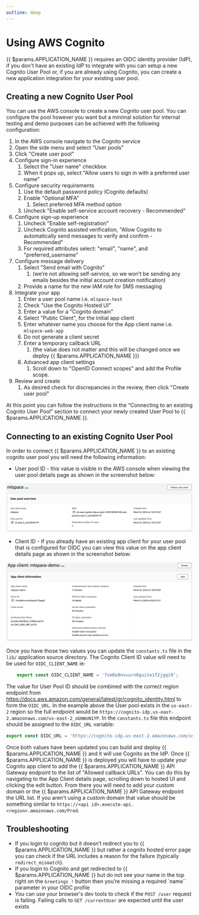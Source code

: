 ```yaml
---
outline: deep
---
```


# Using AWS Cognito
{{ $params.APPLICATION_NAME }} requires an OIDC identity provider (IdP), if you don't have an existing IdP to integrate with you can setup a new
Cognito User Pool or, if you are already using Cognito, you can create a new application integration
for your existing user pool.

## Creating a new Cognito User Pool
You can use the AWS console to create a new Cognito user pool. You can configure the pool however you want but a minimal solution for internal testing and demo purposes can be achieved with the following configuration:

1. In the AWS console navigate to the Cognito service
2. Open the side menu and select "User pools"
3. Click "Create user pool"
4. Configure sign-in experience
   1. Select the "User name" checkbox
   2. When it pops up, select "Allow users to sign in with a preferred user name"
5. Configure security requirements
   1. Use the default password policy (Cognito defaults)
   2. Enable "Optional MFA" 
      1. Select preferred MFA method option
   3. Uncheck "Enable self-service account recovery - Recommended"
6. Configure sign-up experience
   1. Uncheck "Enable self-registration"
   2. Uncheck Cognito assisted verification, "Allow Cognito to automatically send messages to verify and confirm - Recommended"
   3. For required attributes select: "email", "name", and "preferred_username"
7. Configure message delivery
   1. Select "Send email with Cognito"
      1. (we’re not allowing self-service, so we won’t be sending any emails besides the initial account creation notification)
   2. Provide a name for the new IAM role for SMS messaging
8. Integrate your app
   1. Enter a user pool name i.e. `mlspace-test`
   2. Check "Use the Cognito Hosted UI"
   3. Enter a value for a "Cognito domain"
   4. Select "Public Client", for the initial app client
   5. Enter whatever name you choose for the App client name i.e. `mlspace-web-app`
   6. Do not generate a client secret
   7. Enter a temporary callback URL 
      1. (the value does not matter and this will be changed once we deploy {{ $params.APPLICATION_NAME }})
   8. Advanced app client settings
      1. Scroll down to "OpenID Connect scopes" and add the Profile scope.
9. Review and create
   1. As desired check for discrepancies in the review, then click "Create user pool"

At this point you can follow the instructions in the “Connecting to an existing Cognito User Pool” section to connect your newly created User Pool to {{ $params.APPLICATION_NAME }}.

## Connecting to an existing Cognito User Pool

In order to connect {{ $params.APPLICATION_NAME }} to an existing cognito user pool you will need the following information:

* User pool ID - this value is visible in the AWS console when viewing the user pool details page as shown in the screenshot below:

![Cognito User Pool properties](../img/cognito/user-pool.png)

* Client ID - If you already have an existing app client for your user pool that is configured for OIDC you can view this value on the app client details page as shown in the screenshot below:

![Cognito App Integration properties](../img/cognito/app-integration.png)

Once you have those two values you can update the `constants.ts` file in the `lib/` application source directory. The Cognito Client ID value will need to be used for `OIDC_CLIENT_NAME` ie:
```javascript
    export const OIDC_CLIENT_NAME = '7sm0a9nvvurn0guite1f2jgqi9';
```
The value for User Pool ID should be combined with the correct region endpoint from https://docs.aws.amazon.com/general/latest/gr/cognito_identity.html to form the `OIDC_URL`. In the example above the User pool exists in the `us-east-2` region so the full endpoint would be `https://cognito-idp.us-east-2.amazonaws.com/us-east-2_oUmWoN1YP`. In the `constants.ts` file this endpoint should be assigned to the `OIDC_URL` variable:
```javascript
export const OIDC_URL = 'https://cognito-idp.us-east-2.amazonaws.com/us-east-2_oUmWoN1YP';
```

Once both values have been updated you can build and deploy {{ $params.APPLICATION_NAME }} and it will use Cognito as the IdP. Once {{ $params.APPLICATION_NAME }} is deployed you will have to update your Cognito app client to add the {{ $params.APPLICATION_NAME }} API Gateway endpoint to the list of "Allowed callback URLs". You can do this by navigating to the App Client details page, scrolling down to hosted UI and clicking the edit button. From there you will need to add your custom domain or the {{ $params.APPLICATION_NAME }} API Gateway endpoint the URL list. If you aren't using a custom domain that value should be something similar to `https://<api id>.execute-api.<region>.amazonaws.com/Prod`.

## Troubleshooting

* If you login to cognito but it doesn’t redirect you to {{ $params.APPLICATION_NAME }} but rather a cognito hosted error page you can check if the URL includes a reason for the failure (typically `redirect_mismatch`).
* If you login to Cognito and get redirected to {{ $params.APPLICATION_NAME }} but do not see your name in the top right on the `Greetings !` button then you’re missing a required `name`` parameter in your OIDC profile
* You can use your browser's dev tools to check if the `POST /user` request is failing. Failing calls to `GET /currentUser` are expected until the user exists

